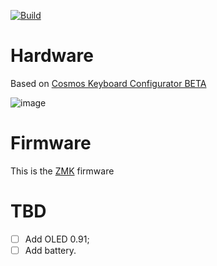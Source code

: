 
[![Build](https://github.com/FilippeMafra/zmk-config-view-dactyl-manuform-52/actions/workflows/build.yml/badge.svg)](https://github.com/FilippeMafra/zmk-config-view-dactyl-manuform-52/actions/workflows/build.yml)

# Hardware

Based on [Cosmos Keyboard Configurator BETA](https://ryanis.cool/cosmos/beta#cf:ChYIBBAGWAYYBCAFKNcBMM0BUABAAEgAGgYIBhAAGABCUwgE4AEBeAbYAQEQAUgASABIAEgASABIAEgAYABoAHABGAAgACgAmAH0A6gB6AegAcgBsAEAkAGEB7gBAIABADAAOChYAYgBAcABAMgB2ATQAYQH)

![image](https://github.com/FilippeMafra/zmk-config-view-dactyl-manuform-52/assets/7794852/cfa65639-da47-4450-a6a3-2af9f8345e16)

# Firmware

This is the [ZMK](https://zmk.dev/docs) firmware

# TBD

- [ ] Add OLED 0.91;
- [ ] Add battery.
